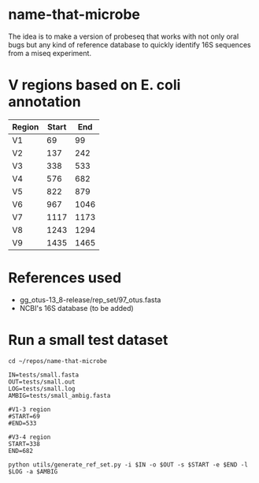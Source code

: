 # name-that-microbe

The idea is to make a version of probeseq that works with not only oral bugs but any kind of reference database to quickly identify 16S sequences from a miseq experiment.

# V regions based on E. coli annotation

| Region | Start | End |
|--------|-------|-----|
| V1 | 69 | 99 |
| V2 | 137 | 242 |
| V3 | 338 | 533 |
| V4 | 576 | 682 |
| V5 | 822 | 879 |
| V6 | 967 | 1046 |
| V7 | 1117 | 1173 |
| V8 | 1243 | 1294 |
| V9 | 1435 | 1465 |

# References used

* gg_otus-13_8-release/rep_set/97_otus.fasta
* NCBI's 16S database (to be added)

# Run a small test dataset

```{bash}
cd ~/repos/name-that-microbe

IN=tests/small.fasta
OUT=tests/small.out
LOG=tests/small.log
AMBIG=tests/small_ambig.fasta

#V1-3 region
#START=69
#END=533

#V3-4 region
START=338
END=682

python utils/generate_ref_set.py -i $IN -o $OUT -s $START -e $END -l $LOG -a $AMBIG
```
